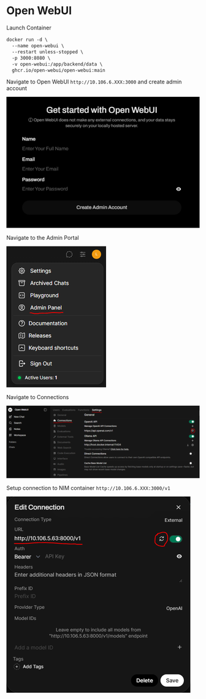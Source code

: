 # Open WebUI
Launch Container
```
docker run -d \
  --name open-webui \
  --restart unless-stopped \
  -p 3000:8080 \
  -v open-webui:/app/backend/data \
  ghcr.io/open-webui/open-webui:main
```
Navigate to Open WebUI `http://10.106.6.XXX:3000` and create admin account

![](images/getting-started.PNG)

Navigate to the Admin Portal

![](images/menu-admin-panel.PNG)

Navigate to Connections

![](images/setup-connection.PNG)

Setup connection to NIM container `http://10.106.6.XXX:3000/v1`

![](images/setup-connection-address.PNG)

